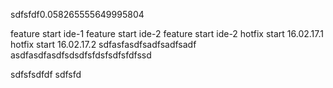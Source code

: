 sdfsfdf0.058265555649995804

feature start ide-1
feature start ide-2
feature start ide-2
hotfix start 16.02.17.1
hotfix start 16.02.17.2
sdfasfasdfsadfsadfsadf
asdfasdfasdfsdsdfsfdsfsdfsfdfssd

sdfsfsdfdf
sdfsfd